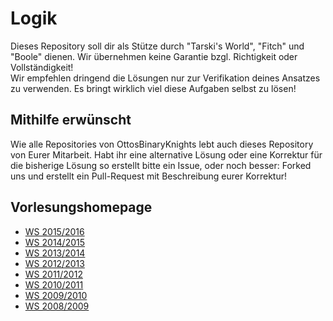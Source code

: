 # Logik
Dieses Repository soll dir als Stütze durch "Tarski's World", "Fitch" und "Boole" dienen.
Wir übernehmen keine Garantie bzgl. Richtigkeit oder Vollständigkeit!<br/>
Wir empfehlen dringend die Lösungen nur zur Verifikation deines Ansatzes zu verwenden. Es bringt wirklich viel diese Aufgaben selbst zu lösen!

## Mithilfe erwünscht
Wie alle Repositories von OttosBinaryKnights lebt auch dieses Repository von Eurer Mitarbeit. Habt ihr eine alternative Lösung oder eine Korrektur für die bisherige Lösung so erstellt bitte ein Issue, oder noch besser: Forked uns und erstellt ein Pull-Request mit Beschreibung eurer Korrektur!

## Vorlesungshomepage
 * [WS 2015/2016](http://theo.cs.uni-magdeburg.de/lehre/lehre15w/logik/)
 * [WS 2014/2015](http://theo.cs.uni-magdeburg.de/lehre/lehre14w/logik/)
 * [WS 2013/2014](http://theo.cs.uni-magdeburg.de/lehre/lehre13w/logik/)
 * [WS 2012/2013](http://theo.cs.uni-magdeburg.de/lehre/lehre12w/logik/)
 * [WS 2011/2012](http://theo.cs.uni-magdeburg.de/lehre/lehre11w/logik/)
 * [WS 2010/2011](http://theo.cs.uni-magdeburg.de/lehre/lehre10w/logik/)
 * [WS 2009/2010](http://theo.cs.uni-magdeburg.de/lehre/lehre09w/logik/)
 * [WS 2008/2009](http://theo.cs.uni-magdeburg.de/lehre/lehre08w/logik/)
